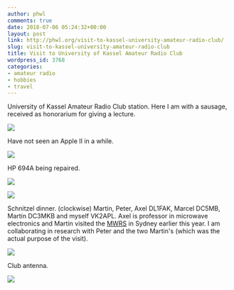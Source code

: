 ```yaml
---
author: phwl
comments: true
date: 2018-07-06 05:24:32+00:00
layout: post
link: http://phwl.org/visit-to-kassel-university-amateur-radio-club/
slug: visit-to-kassel-university-amateur-radio-club
title: Visit to University of Kassel Amateur Radio Club
wordpress_id: 3768
categories:
- amateur radio
- hobbies
- travel
---
```


University of Kassel Amateur Radio Club station. Here I am with a sausage, received as honorarium for giving a lecture.

[![](http://phwl.org/wp-content/uploads/2018/07/img_1601-1.jpg)](http://phwl.org/wp-content/uploads/2018/07/img_1601-1.jpg)

<!-- more -->

Have not seen an Apple II in a while.

![](http://phwl.org/wp-content/uploads/2018/07/img_1591.jpg)

HP 694A being repaired.

![](http://phwl.org/wp-content/uploads/2018/07/img_1605-225x300.jpg)

![](http://phwl.org/wp-content/uploads/2018/07/img_1604.jpg)

Schnitzel dinner. (clockwise) Martin, Peter, Axel DL1FAK, Marcel DC5MB, Martin DC3MKB and myself VK2APL. Axel is professor in microwave electronics and Martin visited the [MWRS](http://www.mwrs.org.au/) in Sydney earlier this year. I am collaborating in research with Peter and the two Martin's (which was the actual purpose of the visit).

[
](http://phwl.org/wp-content/uploads/2018/07/IMG_8691.jpg)[![](http://phwl.org/wp-content/uploads/2018/07/IMG_8691.jpg)](http://phwl.org/wp-content/uploads/2018/07/IMG_8691.jpg)

Club antenna.

[![](http://phwl.org/wp-content/uploads/2018/07/IMG_8694.jpg)](http://phwl.org/wp-content/uploads/2018/07/IMG_8694.jpg)

